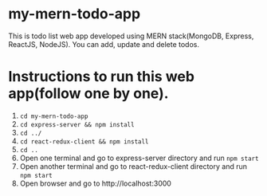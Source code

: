 # my-mern-todo-app

This is todo list web app developed using MERN stack(MongoDB, Express, ReactJS, NodeJS). You can add, update and delete todos.

<h1>Instructions to run this web app(follow one by one).</h1>
<ol start="1">
    <li><code>cd my-mern-todo-app</code></li>
    <li><code>cd express-server && npm install</code></li>
    <li><code>cd ../</code></li>
    <li><code>cd react-redux-client && npm install</code></li>
    <li><code>cd ..</code></li>
    <li>Open one terminal and go to express-server directory and run <code>npm start</code></li>
    <li>Open another terminal and go to react-redux-client directory and run <code>npm start</code></li>
    <li>Open browser and go to http://localhost:3000</li>
</ol>
